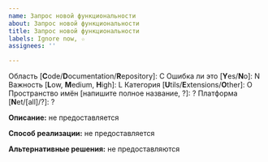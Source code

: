 ```yaml
---
name: Запрос новой функциональности
about: Запрос новой функциональности
title: Запрос новой функциональности
labels: Ignore now, ☆
assignees: ''

---
```


Область [**C**ode/**D**ocumentation/**R**epository]: C
Ошибка ли это [**Y**es/**N**o]: N
Важность [**L**ow, **M**edium, **H**igh]: L
Категория [**U**tils/**E**xtensions/**O**ther]: O
Пространство имён [напишите полное название, ?]: ?
Платформа [**N**et/[all]/?]: ?

**Описание:**
не предоставляется

**Способ реализации:**
не предоставляется

**Альтернативные решения:**
не предоставляются
